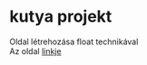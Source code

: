 # kutya projekt

Oldal létrehozása float technikával  
Az oldal [linkje](https://www.zooplus.hu/magazin/kutya-magazin/kutyafajtak/kozepes-testu-kutyak?M%C3%A9ret=K%C3%B6zepes)
